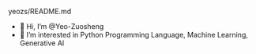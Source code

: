 yeozs/README.md
- 👋 Hi, I’m @Yeo-Zuosheng
- 👀 I’m interested in Python Programming Language, Machine Learning, Generative AI
